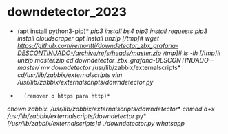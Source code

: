 # downdetector_2023


  * (apt install python3-pip)*
*pip3 install bs4*
*pip3 install requests*
*pip3 install cloudscraper*
*apt install unzip*
*[/tmp]# wget https://github.com/remontti/downdetector_zbx_grafana-DESCONTINUADO-/archive/refs/heads/master.zip*
*/tmp]# ls -lh*
*[/tmp]# unzip master.zip*
*cd downdetector_zbx_grafana-DESCONTINUADO--master/*
*mv downdetector* /usr/lib/zabbix/externalscripts*
*cd/usr/lib/zabbix/externalscripts*
*vim /usr/lib/zabbix/externalscripts/downdetector.py*
*		(remover o https para http)*
*chown zabbix. /usr/lib/zabbix/externalscripts/downdetector**
*chmod a+x /usr/lib/zabbix/externalscripts/downdetector*.py*
*[/usr/lib/zabbix/externalscripts]# ./downdetector.py whatsapp*
